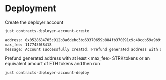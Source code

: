 
# Deployment

Create the deployer account

```bash
just contracts-deployer-account-create

address: 0x0528604705c912b3a6debc3bb63370659b884fb370191c9c48ccb59a9b9f3e24
max_fee: 117743078418
message: Account successfully created. Prefund generated address with at least <max_fee> STRK tokens or an equivalent amount of ETH tokens. It is good to send more in the case of higher demand.
```

Prefund generated address with at least <max_fee> STRK tokens or an equivalent amount of ETH tokens and then run

```bash
just contracts-deployer-account-deploy
```

